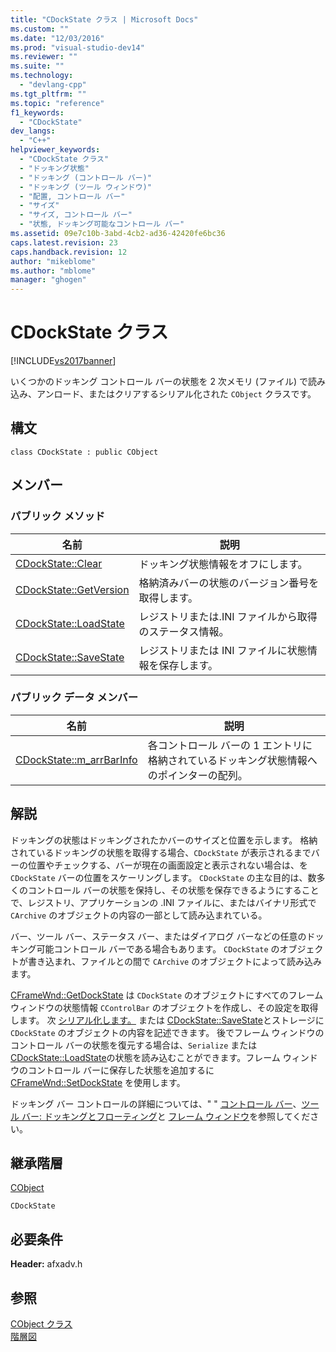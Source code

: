 ```yaml
---
title: "CDockState クラス | Microsoft Docs"
ms.custom: ""
ms.date: "12/03/2016"
ms.prod: "visual-studio-dev14"
ms.reviewer: ""
ms.suite: ""
ms.technology: 
  - "devlang-cpp"
ms.tgt_pltfrm: ""
ms.topic: "reference"
f1_keywords: 
  - "CDockState"
dev_langs: 
  - "C++"
helpviewer_keywords: 
  - "CDockState クラス"
  - "ドッキング状態"
  - "ドッキング (コントロール バー)"
  - "ドッキング (ツール ウィンドウ)"
  - "配置, コントロール バー"
  - "サイズ"
  - "サイズ, コントロール バー"
  - "状態, ドッキング可能なコントロール バー"
ms.assetid: 09e7c10b-3abd-4cb2-ad36-42420fe6bc36
caps.latest.revision: 23
caps.handback.revision: 12
author: "mikeblome"
ms.author: "mblome"
manager: "ghogen"
---
```

# CDockState クラス
[!INCLUDE[vs2017banner](../../assembler/inline/includes/vs2017banner.md)]

いくつかのドッキング コントロール バーの状態を 2 次メモリ \(ファイル\) で読み込み、アンロード、またはクリアするシリアル化された `CObject` クラスです。  
  
## 構文  
  
```  
class CDockState : public CObject  
```  
  
## メンバー  
  
### パブリック メソッド  
  
|名前|説明|  
|--------|--------|  
|[CDockState::Clear](../Topic/CDockState::Clear.md)|ドッキング状態情報をオフにします。|  
|[CDockState::GetVersion](../Topic/CDockState::GetVersion.md)|格納済みバーの状態のバージョン番号を取得します。|  
|[CDockState::LoadState](../Topic/CDockState::LoadState.md)|レジストリまたは.INI ファイルから取得のステータス情報。|  
|[CDockState::SaveState](../Topic/CDockState::SaveState.md)|レジストリまたは INI ファイルに状態情報を保存します。|  
  
### パブリック データ メンバー  
  
|名前|説明|  
|--------|--------|  
|[CDockState::m\_arrBarInfo](../Topic/CDockState::m_arrBarInfo.md)|各コントロール バーの 1 エントリに格納されているドッキング状態情報へのポインターの配列。|  
  
## 解説  
 ドッキングの状態はドッキングされたかバーのサイズと位置を示します。  格納されているドッキングの状態を取得する場合、`CDockState` が表示されるまでバーの位置やチェックする、バーが現在の画面設定と表示されない場合は、を `CDockState` バーの位置をスケーリングします。  `CDockState` の主な目的は、数多くのコントロール バーの状態を保持し、その状態を保存できるようにすることで、レジストリ、アプリケーションの .INI ファイルに、またはバイナリ形式で `CArchive` のオブジェクトの内容の一部として読み込まれている。  
  
 バー、ツール バー、ステータス バー、またはダイアログ バーなどの任意のドッキング可能コントロール バーである場合もあります。  `CDockState` のオブジェクトが書き込まれ、ファイルとの間で `CArchive` のオブジェクトによって読み込みます。  
  
 [CFrameWnd::GetDockState](../Topic/CFrameWnd::GetDockState.md) は `CDockState` のオブジェクトにすべてのフレーム ウィンドウの状態情報 `CControlBar` のオブジェクトを作成し、その設定を取得します。  次 [シリアル化します。](../Topic/CObject::Serialize.md) または [CDockState::SaveState](../Topic/CDockState::SaveState.md)とストレージに `CDockState` のオブジェクトの内容を記述できます。  後でフレーム ウィンドウのコントロール バーの状態を復元する場合は、`Serialize` または [CDockState::LoadState](../Topic/CDockState::LoadState.md)の状態を読み込むことができます。フレーム ウィンドウのコントロール バーに保存した状態を追加するに [CFrameWnd::SetDockState](../Topic/CFrameWnd::SetDockState.md) を使用します。  
  
 ドッキング バー コントロールの詳細については、" " [コントロール バー](../Topic/Control%20Bars.md)、[ツール バー: ドッキングとフローティング](../../mfc/docking-and-floating-toolbars.md)と [フレーム ウィンドウ](../../mfc/frame-windows.md)を参照してください。  
  
## 継承階層  
 [CObject](../Topic/CObject%20Class.md)  
  
 `CDockState`  
  
## 必要条件  
 **Header:** afxadv.h  
  
## 参照  
 [CObject クラス](../Topic/CObject%20Class.md)   
 [階層図](../../mfc/hierarchy-chart.md)